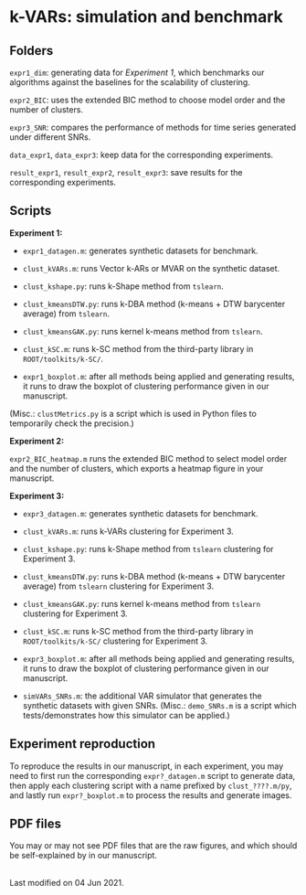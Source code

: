 # k-VARs: simulation and benchmark

## Folders

`expr1_dim`: generating data for *Experiment 1*, which benchmarks
our algorithms against the baselines for the scalability of clustering.

`expr2_BIC`: uses the extended BIC method to choose model order and the
number of clusters.

`expr3_SNR`: compares the performance of methods for time series generated under different SNRs.

`data_expr1`, `data_expr3`: keep data for the corresponding experiments.

`result_expr1`, `result_expr2`, `result_expr3`: save results for the corresponding experiments.


## Scripts

**Experiment 1:**

- `expr1_datagen.m`: generates synthetic datasets for benchmark.

- `clust_kVARs.m`: runs Vector k-ARs or MVAR on the synthetic
  dataset.

- `clust_kshape.py`: runs k-Shape method from `tslearn`.

- `clust_kmeansDTW.py`: runs k-DBA method (k-means + DTW barycenter
  average) from `tslearn`.

- `clust_kmeansGAK.py`: runs kernel k-means method from `tslearn`.

- `clust_kSC.m`: runs k-SC method from the third-party library in `ROOT/toolkits/k-SC/`.

- `expr1_boxplot.m`: after all methods being applied and generating
  results, it runs to draw the boxplot of clustering performance given
  in our manuscript.

(Misc.: `clustMetrics.py` is a script which is used in Python files to temporarily check the precision.)

**Experiment 2:**

`expr2_BIC_heatmap.m` runs the extended BIC method to select model order and the number of clusters, which exports a heatmap figure in your manuscript.

**Experiment 3:**

- `expr3_datagen.m`: generates synthetic datasets for benchmark.

- `clust_kVARs.m`: runs k-VARs clustering for Experiment 3.

- `clust_kshape.py`: runs k-Shape method from `tslearn` clustering for Experiment 3.

- `clust_kmeansDTW.py`: runs k-DBA method (k-means + DTW barycenter
  average) from `tslearn` clustering for Experiment 3.

- `clust_kmeansGAK.py`: runs kernel k-means method from `tslearn` clustering for Experiment 3.

- `clust_kSC.m`: runs k-SC method from the third-party library in `ROOT/toolkits/k-SC/` clustering for Experiment 3.

- `expr3_boxplot.m`: after all methods being applied and generating
  results, it runs to draw the boxplot of clustering performance given
  in our manuscript.

- `simVARs_SNRs.m`: the additional VAR simulator that generates the synthetic datasets with given SNRs. (Misc.: `demo_SNRs.m` is a script which tests/demonstrates how this simulator can be applied.)


## Experiment reproduction

To reproduce the results in our manuscript, in each experiment, you may need to first run the corresponding `expr?_datagen.m` script to generate data, then apply each clustering script with a name prefixed by `clust_????.m/py`, and lastly run `expr?_boxplot.m` to process the results and generate images.

## PDF files

You may or may not see PDF files that are the raw figures, and which should be self-explained by in our manuscript.


<br/>Last modified on 04 Jun 2021.
